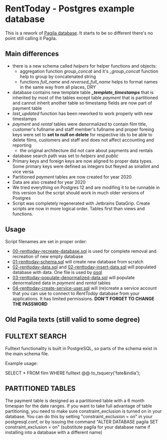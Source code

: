 # RentToday - Postgres example database

This is a rework of [Pagila database](https://github.com/ganeshan/pagila). It starts to be so different there's no point still calling it Pagila. 

## Main differences
  
- there is a new schema called *helpers* for helper functions and objects:
  - aggregation function *group_concat* and it's *_group_concat* function help to group by concatenated string
  - functions *full_name* and *reversed_full_name* helps to format names in the same way from all places, DRY
- database contains new template table ***_template_timestamps*** that is inherited by most of the tables except table *payment* that is partitioned and cannot inherit another table so timestamp fields are now part of payment table
- *last_updated* function has been reworked to work properly with new timestamps
- *payment* and *rental* tables were denormalized to contain film title, customer's fullname and staff member's fullname and proper foreing keys were set to **set to null on delete** for respective ids to be able to delete films, customers and staff and does not affect accounting and reporting
  - the original architecture did not care about payments and rentals
- database search path was set to *helpers* and *public*
- Primary keys and foreign keys are now aligned to proper data types.  
Some primary keys were defined as integers but fkeyed as smallint and vice versa
- Partitioned *payment* tables are now created for year 2020
- Data are also created for year 2020
- We tried everything on Postgres 12 and are modifing it to be runnable in this version but the script should work in much older versions of Postgres
- Script was completely regenerated with Jetbrains DataGrip. Create scripts are now in more logical order. Tables first than views and functions.

## Usage
Script filenames are set in proper order:
- [00-renttoday-recreate-database.sql](./00-renttoday-recreate-database.sql) is used for complete removal and recreation of new empty database
- [01-renttoday-schema.sql](./01-renttoday-schema.sql) will create new database from scratch
- [02-renttoday-data.sql](./02-renttoday-data.sql) and [02-renttoday-insert-data.sql](./02-renttoday-insert-data.sql) will populated database with data. One file is used by [psql](https://www.postgresql.org/docs/current/app-psql.html)
- [03-renttoday-populate-denormalized-data.sql](./03-renttoday-populate-denormalized-data.sql) will populate denormalized data in *payment* and *rental* tables  
- [04-renttoday-create-service-user.sql](./04-renttoday-create-service-user.sql) will (re)create a service account that you can use to connect to *RentToday* database from your applications. It has limited permissions. **DON'T FORGET TO CHANGE THE PASSWORD**

## Old Pagila texts (still valid to some degree)

FULLTEXT SEARCH
---------------

Fulltext functionality is built in PostgreSQL, so parts of the schema exist
in the main schema file. 

Example usage:

SELECT * FROM film WHERE fulltext @@ to_tsquery('fate&india');


PARTITIONED TABLES
------------------

The payment table is designed as a partitioned table with a 6 month timespan
for the date ranges. 
If you want to take full advantage of table partitioning, you need to make
sure constraint_exclusion is turned on in your database. You can do this by
setting "constraint_exclusion = on" in your postgresql.conf, or by issuing the
command "ALTER DATABASE pagila SET constraint_exclusion = on" (substitute
pagila for your database name if installing into a database with a different
name)
